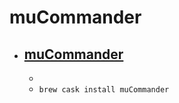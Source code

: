 # muCommander
- [muCommander](https://www.mucommander.com/)
  - 
  - 
  - `brew cask install muCommander`
